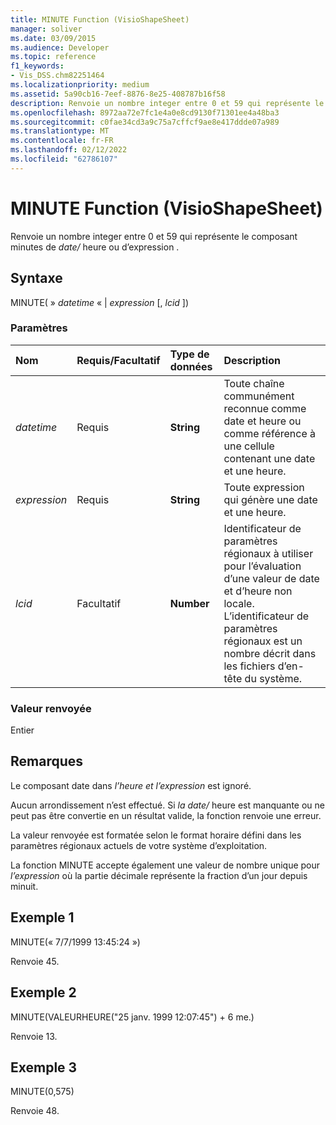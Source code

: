 ```yaml
---
title: MINUTE Function (VisioShapeSheet)
manager: soliver
ms.date: 03/09/2015
ms.audience: Developer
ms.topic: reference
f1_keywords:
- Vis_DSS.chm82251464
ms.localizationpriority: medium
ms.assetid: 5a90cb16-7eef-8876-8e25-408787b16f58
description: Renvoie un nombre integer entre 0 et 59 qui représente le composant minutes de date/heure ou d’expression .
ms.openlocfilehash: 8972aa72e7fc1e4a0e8cd9130f71301ee4a48ba3
ms.sourcegitcommit: c0fae34cd3a9c75a7cffcf9ae8e417ddde07a989
ms.translationtype: MT
ms.contentlocale: fr-FR
ms.lasthandoff: 02/12/2022
ms.locfileid: "62786107"
---
```

# <a name="minute-function-visioshapesheet"></a>MINUTE Function (VisioShapeSheet)

Renvoie un nombre integer entre 0 et 59 qui représente le composant minutes de *date/* heure ou d’expression . 
  
## <a name="syntax"></a>Syntaxe

MINUTE( » *datetime*  « |  *expression*  [,  *lcid*  ]) 
  
### <a name="parameters"></a>Paramètres

|**Nom**|**Requis/Facultatif**|**Type de données**|**Description**|
|:-----|:-----|:-----|:-----|
| _datetime_ <br/> |Requis  <br/> |**String** <br/> |Toute chaîne communément reconnue comme date et heure ou comme référence à une cellule contenant une date et une heure. |
| _expression_ <br/> |Requis  <br/> |**String** <br/> | Toute expression qui génère une date et une heure. |
| _lcid_ <br/> |Facultatif  <br/> |**Number** <br/> |Identificateur de paramètres régionaux à utiliser pour l’évaluation d’une valeur de date et d’heure non locale. L’identificateur de paramètres régionaux est un nombre décrit dans les fichiers d’en-tête du système. |
   
### <a name="return-value"></a>Valeur renvoyée

Entier
  
## <a name="remarks"></a>Remarques

Le composant date dans  _l’heure et_  _l’expression_ est ignoré. 
  
Aucun arrondissement n’est effectué. Si  _la date/_ heure est manquante ou ne peut pas être convertie en un résultat valide, la fonction renvoie une erreur. 
  
La valeur renvoyée est formatée selon le format horaire défini dans les paramètres régionaux actuels de votre système d’exploitation.
  
La fonction MINUTE accepte également une valeur de nombre unique pour  _l’expression_ où la partie décimale représente la fraction d’un jour depuis minuit. 
  
## <a name="example-1"></a>Exemple 1

MINUTE(« 7/7/1999 13:45:24 »)
  
Renvoie 45.
  
## <a name="example-2"></a>Exemple 2

MINUTE(VALEURHEURE("25 janv. 1999 12:07:45") + 6 me.)
  
Renvoie 13.
  
## <a name="example-3"></a>Exemple 3

MINUTE(0,575)
  
Renvoie 48.
  

